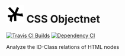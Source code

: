 # ![](data/icon-48b.png) CSS Objectnet
[![Travis CI Builds](https://travis-ci.org/freaktechnik/css-objectnet.svg)](https://travis-ci.org/freaktechnik/css-objectnet) [![Dependency CI](https://dependencyci.com/github/freaktechnik/css-objectnet/badge)](https://dependencyci.com/freaktechnik/css-objectnet)

Analyze the ID-Class relations of HTML nodes
